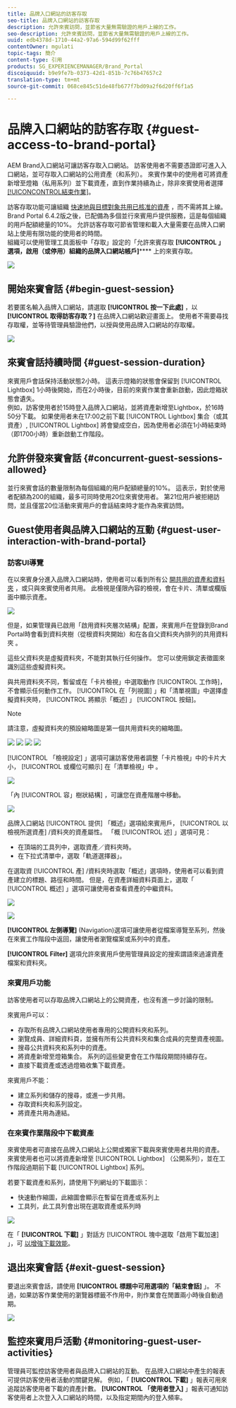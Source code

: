 ```yaml
---
title: 品牌入口網站的訪客存取
seo-title: 品牌入口網站的訪客存取
description: 允許來賓訪問，並節省大量無需驗證的用戶上線的工作。
seo-description: 允許來賓訪問，並節省大量無需驗證的用戶上線的工作。
uuid: edb4378d-1710-44a2-97a6-594d99f62fff
contentOwner: mgulati
topic-tags: 簡介
content-type: 引用
products: SG_EXPERIENCEMANAGER/Brand_Portal
discoiquuid: b9e9fe7b-0373-42d1-851b-7c76b47657c2
translation-type: tm+mt
source-git-commit: 068ce845c51de48fb677f7bd09a2f6d20ff6f1a5

---
```



# 品牌入口網站的訪客存取 {#guest-access-to-brand-portal}

AEM Brand入口網站可讓訪客存取入口網站。 訪客使用者不需要憑證即可進入入口網站，並可存取入口網站的公用資產（和系列）。 來賓作業中的使用者可將資產新增至燈箱（私用系列）並下載資產，直到作業持續為止，除非來賓使用者選擇 [[!UICONCONTROL結束作業]](#exit-guest-session)。

訪客存取功能可讓組織 [快速地與目標對象共用已核准的資產](../using/brand-portal-sharing-folders.md#how-to-share-folders) ，而不需將其上線。 Brand Portal 6.4.2版之後，已配備為多個並行來賓用戶提供服務，這是每個組織的用戶配額總量的10%。 允許訪客存取可節省管理和載入大量需要在品牌入口網站上使用有限功能的使用者的時間。\
組織可以使用管理工具面板中「存取」設定的「允許來賓存取 **[!UICONTROL 」選項，啟用（或停用）組織的品牌入口網站帳戶]****** 上的來賓存取。

<!--
Comment Type: annotation
Last Modified By: mgulati
Last Modified Date: 2018-08-17T10:42:59.879-0400
Removed the first para: "AEM Assets Brand Portal allows public users to enter the portal anonymously and have restricted access to the allowed public resources as guests. Organization users with guest role need not seek access and authentication from administrators."
-->

![](assets/enable-guest-access.png)

## 開始來賓會話 {#begin-guest-session}

若要匿名輸入品牌入口網站，請選取 **[!UICONTROL 按一下此處]** ，以 **[!UICONTROL 取得訪客存取？]** 在品牌入口網站歡迎畫面上。 使用者不需要尋找存取權，並等待管理員驗證他們，以授與使用品牌入口網站的存取權。

![](assets/bp-login-screen.png)

## 來賓會話持續時間 {#guest-session-duration}

來賓用戶會話保持活動狀態2小時。 這表示燈箱的狀態會保留到 [!UICONTROL Lightbox] 1小時後開始，而在2小時後，目前的來賓作業會重新啟動，因此燈箱狀態會遺失。\
例如，訪客使用者於15時登入品牌入口網站，並將資產新增至Lightbox，於16時50分下載。 如果使用者未在17:00之前下載 [!UICONTROL Lightbox] 集合（或其資產）, [!UICONTROL Lightbox] 將會變成空白，因為使用者必須在1小時結束時（即1700小時）重新啟動工作階段。

## 允許併發來賓會話 {#concurrent-guest-sessions-allowed}

並行來賓會話的數量限制為每個組織的用戶配額總量的10%。 這表示，對於使用者配額為200的組織，最多可同時使用20位來賓使用者。 第21位用戶被拒絕訪問，並且僅當20位活動來賓用戶的會話結束時才能作為來賓訪問。

## Guest使用者與品牌入口網站的互動 {#guest-user-interaction-with-brand-portal}

### 訪客UI導覽

在以來賓身分進入品牌入口網站時，使用者可以看到所有公 [開共用的資產和資料夾](../using/brand-portal-sharing-folders.md#sharefolders) ，或只與來賓使用者共用。 此檢視是僅限內容的檢視，會在卡片、清單或欄版面中顯示資產。

![](assets/disabled-folder-hierarchy1.png)

但是，如果管理員已啟用「啟用資料夾層次結構」配置，來賓用戶在登錄到Brand Portal時會看到資料夾樹（從根資料夾開始）和在各自父資料夾內排列的共用資料夾 [](../using/brand-portal-general-configuration.md#main-pars-header-1621071021) 。

這些父資料夾是虛擬資料夾，不能對其執行任何操作。 您可以使用鎖定表徵圖來識別這些虛擬資料夾。

與共用資料夾不同，暫留或在「卡片檢視」中選取動作 [!UICONTROL 工作時]，不會顯示任何動作工作。 [!UICONTROL 在「列視圖] 」和「清單視圖」中選擇虛擬資料夾時， [!UICONTROL 將顯示「概述] 」 [!UICONTROL 按鈕]。

>[!NOTE]
>
>請注意，虛擬資料夾的預設縮略圖是第一個共用資料夾的縮略圖。

![](assets/enabled-hierarchy1.png) ![](assets/hierarchy1-nonadmin.png) ![](assets/hierarchy-nonadmin.png) ![](assets/hierarchy2-nonadmin.png)

[!UICONTROL 「檢視設定] 」選項可讓訪客使用者調整「卡片檢視」中的卡片大小， [!UICONTROL 或欄位可顯示] 在「清單檢視」中 。

![](assets/nav-guest-user.png)

「內 [!UICONTROL 容」樹狀結構] ，可讓您在資產階層中移動。

![](assets/guest-login-ui.png)

品牌入口網站 [!UICONTROL 提供] 「概述」選項給來賓用戶， [!UICONTROL 以檢視所選資產] /資料夾的資產屬性。 「概 [!UICONTROL 述] 」選項可見：

* 在頂端的工具列中，選取資產／資料夾時。
* 在下拉式清單中，選取「軌道選擇器」。

在選取資 [!UICONTROL 產] /資料夾時選取「概述」選項時，使用者可以看到資產建立的標題、路徑和時間。 但是，在資產詳細資料頁面上，選取「 [!UICONTROL 概述] 」選項可讓使用者查看資產的中繼資料。

![](assets/overview-option-1.png)

![](assets/overview-rail-selector-1.png)

**[!UICONTROL 左側導覽]** (Navigation)選項可讓使用者從檔案導覽至系列，然後在來賓工作階段中返回，讓使用者瀏覽檔案或系列中的資產。

**[!UICONTROL Filter]** 選項允許來賓用戶使用管理員設定的搜索謂語來過濾資產檔案和資料夾。

### 來賓用戶功能

訪客使用者可以存取品牌入口網站上的公開資產，也沒有進一步討論的限制。

來賓用戶可以：

* 存取所有品牌入口網站使用者專用的公開資料夾和系列。
* 瀏覽成員、詳細資料頁，並擁有所有公共資料夾和集合成員的完整資產視圖。
* 搜尋公共資料夾和系列中的資產。
* 將資產新增至燈箱集合。 系列的這些變更會在工作階段期間持續存在。
* 直接下載資產或透過燈箱收集下載資產。

來賓用戶不能：

* 建立系列和儲存的搜尋，或進一步共用。
* 存取資料夾和系列設定。
* 將資產共用為連結。

### 在來賓作業階段中下載資產

來賓使用者可直接在品牌入口網站上公開或獨家下載與來賓使用者共用的資產。 來賓使用者也可以將資產新增至 [!UICONTROL Lightbox] （公開系列），並在工作階段過期前下載 [!UICONTROL Lightbox] 系列。

若要下載資產和系列，請使用下列網址的下載圖示：

* 快速動作縮圖，此縮圖會顯示在暫留在資產或系列上
* 工具列，此工具列會出現在選取資產或系列時

![](assets/download-on-guest.png)

在「 **[!UICONTROL 下載]** 」對話方 [!UICONTROL 塊中選取「啟用下載加速] 」，可 [以增強下載效能](../using/accelerated-download.md)。

## 退出來賓會話 {#exit-guest-session}

要退出來賓會話，請使用 **[!UICONTROL 標題中可用選項的「結束會話]** 」。 不過，如果訪客作業使用的瀏覽器標籤不作用中，則作業會在閒置兩小時後自動過期。

![](assets/end-guest-session.png)

## 監控來賓用戶活動 {#monitoring-guest-user-activities}

管理員可監控訪客使用者與品牌入口網站的互動。 在品牌入口網站中產生的報表可提供訪客使用者活動的關鍵見解。 例如，「 **[!UICONTROL 下載]** 」報表可用來追蹤訪客使用者下載的資產計數。 **[!UICONTROL 「使用者登入]** 」報表可通知訪客使用者上次登入入口網站的時間，以及指定期間內的登入頻率。
